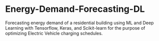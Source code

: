 # Energy-Demand-Forecasting-DL
Forecasting energy demand of a residential building using ML and Deep Learning with Tensorflow, Keras, and Scikit-learn for the purpose of optimizing Electric Vehicle charging schedules.
